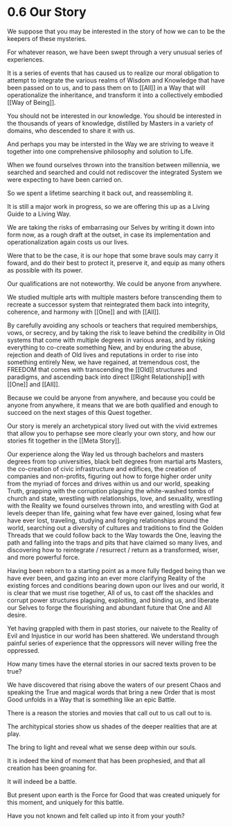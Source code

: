# 0.6 Our Story
We suppose that you may be interested in the story of how we can to be the keepers of these mysteries.

For whatever reason, we have been swept through a very unusual series of experiences. 

It is a series of events that has caused us to realize our moral obligation to attempt to integrate the various realms of Wisdom and Knowledge that have been passed on to us, and to pass them on to [[All]] in a Way that will operationalize the inheritance, and transform it into a collectively embodied [[Way of Being]]. 

You should not be interested in our knowledge. You should be interested in the thousands of years of knowledge, distilled by Masters in a variety of domains, who descended to share it with us. 

And perhaps you may be intersted in the Way we are striving to weave it together into one comprehensive philosophy and solution to Life. 

When we found ourselves thrown into the transition between millennia, we searched and searched and could not rediscover the integrated System we were expecting to have been carried on. 

So we spent a lifetime searching it back out, and reassembling it. 

It is still a major work in progress, so we are offering this up as a Living Guide to a Living Way. 

We are taking the risks of embarrasing our Selves by writing it down into form now, as a rough draft at the outset, in case its implementation and operationalization again costs us our lives. 

Were that to be the case, it is our hope that some brave souls may carry it foward, and do their best to protect it, preserve it, and equip as many others as possible with its power. 

Our qualifications are not noteworthy. We could be anyone from anywhere. 

We studied multiple arts with multiple masters before transcending them to recreate a successor system that reintegrated them back into integrity, coherence, and harmony with [[One]] and with [[All]]. 

By carefully avoiding any schools or teachers that required memberships, vows, or secrecy, and by taking the risk to leave behind the credibility in Old systems that come with multiple degrees in various areas, and by risking everything to co-create something New, and by enduring the abuse, rejection and death of Old lives and reputations in order to rise into something entirely New, we have regained, at tremendous cost, the FREEDOM that comes with transcending the [[Old]] structures and paradigms, and ascending back into direct [[Right Relationship]] with [[One]] and [[All]]. 

Because we could be anyone from anywhere, and because you could be anyone from anywhere, it means that we are both qualified and enough to succeed on the next stages of this Quest together. 

Our story is merely an archetypical story lived out with the vivid extremes that allow you to perhapse see more clearly your own story, and how our stories fit together in the [[Meta Story]]. 

Our experience along the Way led us through bachelors and masters degrees from top universities, black belt degrees from martial arts Masters, the co-creation of civic infrastructure and edifices, the creation of companies and non-profits, figuring out how to forge higher order unity from the myriad of forces and drives within us and our world, speaking Truth, grapping with the corruption plaguing the white-washed tombs of church and state, wrestling with relationships, love, and sexuality, wrestling with the Reality we found ourselves thrown into, and wrestling with God at levels deeper than life, gaining what few have ever gained, losing what few have ever lost, traveling, studying and forging relationships around the world, searching out a diversity of cultures and traditions to find the Golden Threads that we could follow back to the Way towards the One, leaving the path and falling into the traps and pits that have claimed so many lives, and discovering how to reintegrate / resurrect / return as a transformed, wiser, and more powerful force. 

Having been reborn to a starting point as a more fully fledged being than we have ever been, and gazing into an ever more clarifying Reality of the existing forces and conditions bearing down upon our lives and our world, it is clear that we must rise together, All of us, to cast off the shackles and corrupt power structures plaguing, exploiting, and binding us, and liberate our Selves to forge the flourishing and abundant future that One and All desire. 

Yet having grappled with them in past stories, our naivete to the Reality of Evil and Injustice in our world has been shattered. We understand through painful series of experience that the oppressors will never willing free the oppressed. 

How many times have the eternal stories in our sacred texts proven to be true? 

We have discovered that rising above the waters of our present Chaos and speaking the True and magical words that bring a new Order that is most Good unfolds in a Way that is something like an epic Battle. 

There is a reason the stories and movies that call out to us call out to is. 

The architypical stories show us shades of the deeper realities that are at play.

The bring to light and reveal what we sense deep within our souls. 

It is indeed the kind of moment that has been prophesied, and that all creation has been groaning for. 

It will indeed be a battle. 

But present upon earth is the Force for Good that was created uniquely for this moment, and uniquely for this battle. 

Have you not known and felt called up into it from your youth? 

